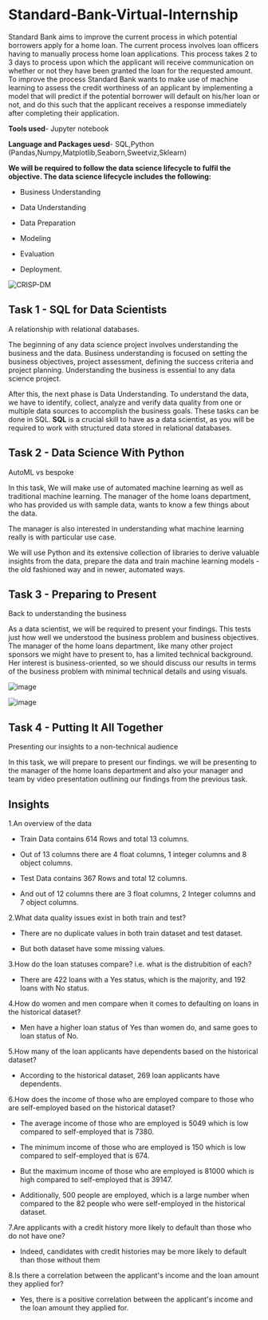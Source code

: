 # Standard-Bank-Virtual-Internship
Standard Bank aims to improve the current process in which potential borrowers apply for a home loan. The current process involves loan officers having to manually process home loan applications. This process takes 2 to 3 days to process upon which the applicant will receive communication on whether or not they have been granted the loan for the requested amount. To improve the process Standard Bank wants to make use of machine learning to assess the credit worthiness of an applicant by implementing a model that will predict if the potential borrower will default on his/her loan or not, and do this such that the applicant receives a response immediately after completing their application.

**Tools used**- Jupyter notebook

**Language and Packages uesd**- SQL,Python (Pandas,Numpy,Matplotlib,Seaborn,Sweetviz,Sklearn)

**We will be required to follow the data science lifecycle to fulfil the objective. The data science lifecycle includes the following:**

- Business Understanding

- Data Understanding

- Data Preparation

- Modeling

- Evaluation

- Deployment.

![CRISP-DM](https://user-images.githubusercontent.com/27211670/206142421-404b73a0-ea12-4c10-ad7b-73445756b6b6.png)

## Task 1 - SQL for Data Scientists

A relationship with relational databases.

The beginning of any data science project involves understanding the business and the data. Business understanding is focused on setting the business objectives, project assessment, defining the success criteria and project planning. Understanding the business is essential to any data science project. 

After this, the next phase is Data Understanding. To understand the data, we have to identify, collect, analyze and verify data quality from one or multiple data sources to accomplish the business goals. These tasks can be done in SQL. **SQL** is a crucial skill to have as a data scientist, as you will be required to work with structured data stored in relational databases.

## Task 2 - Data Science With Python
AutoML vs bespoke

In this task, We will make use of automated machine learning as well as traditional machine learning. The manager of the home loans department, who has provided us with sample data, wants to know a few things about the data.  

The manager is also interested in understanding what machine learning really is with particular use case.

We will use Python and its extensive collection of libraries to derive valuable insights from the data, prepare the data and train machine learning models - the old fashioned way and in newer, automated ways.

## Task 3 - Preparing to Present
Back to understanding the business

As a data scientist, we will be required to present your findings. This tests just how well we understood the business problem and business objectives. The manager of the home loans department, like many other project sponsors we might have to present to, has a limited technical background. Her interest is business-oriented, so we should discuss our results in terms of the business problem with minimal technical details and using visuals.

![image](https://user-images.githubusercontent.com/131190846/233275204-57f1f255-8528-4ace-92cb-06e9145ebb2e.png)

![image](https://user-images.githubusercontent.com/131190846/233275235-1946d656-5c35-4c9a-9fdc-d7a75f9bcb14.png)


## Task 4 - Putting It All Together
Presenting our insights to a non-technical audience

In this task,  we will prepare to present our findings. we will be presenting to the manager of the home loans department and also your manager and team by video presentation outlining our findings from the previous task.

## Insights

1.An overview of the data

- Train Data contains 614 Rows and total 13 columns.

- Out of 13 columns there are 4 float columns, 1 integer columns and 8 object columns.

- Test Data contains 367 Rows and total 12 columns.

- And out of 12 columns there are 3 float columns, 2 Integer columns and 7 object columns.

2.What data quality issues exist in both train and test?

- There are no duplicate values in both train dataset and test dataset.

- But both dataset have some missing values.

3.How do the loan statuses compare? i.e. what is the distrubition of each?

- There are 422 loans with a Yes status, which is the majority, and 192 loans with No status.

4.How do women and men compare when it comes to defaulting on loans in the historical dataset?

- Men have a higher loan status of Yes than women do, and same goes to loan status of No.

5.How many of the loan applicants have dependents based on the historical dataset?

- According to the historical dataset, 269 loan applicants have dependents.

6.How does the income of those who are employed compare to those who are self-employed based on the historical dataset?

- The average income of those who are employed is 5049 which is low compared to self-employed that is 7380.

- The minimum income of those who are employed is 150 which is low compared to self-employed that is 674.

- But the maximum income of those who are employed is 81000 which is high compared to self-employed that is 39147.

- Additionally, 500 people are employed, which is a large number when compared to the 82 people who were self-employed in the historical dataset.

7.Are applicants with a credit history more likely to default than those who do not have one?

- Indeed, candidates with credit histories may be more likely to default than those without them

8.Is there a correlation between the applicant's income and the loan amount they applied for?

- Yes, there is a positive correlation between the applicant's income and the loan amount they applied for.

